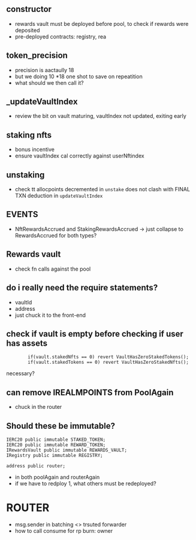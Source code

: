 ## constructor

- rewards vault must be deployed before pool, to check if rewards were deposited
- pre-deployed contracts: registry, rea


## token_precision

- precision is aactaully 18
- but we doing 10 *18 one shot to save on repeatition
- what should we then call it?

## _updateVaultIndex

- review the bit on vault maturing, vaultIndex not updated, exiting early 

## staking nfts

- bonus incentive
- ensure vaultIndex cal correctly against userNftindex


## unstaking

- check tt allocpoints decremented in `unstake` does not clash with FINAL TXN deduction in `updateVaultIndex`


## EVENTS

- NftRewardsAccrued and StakingRewardsAccrued -> just collapse to RewardsAccrued for both types?


## Rewards vault

- check fn calls against the pool


## do i really need the require statements?
- vaultId 
- address 
- just chuck it to the front-end


## check if vault is empty before checking if user has assets
```
        if(vault.stakedNfts == 0) revert VaultHasZeroStakedTokens();
        if(vault.stakedTokens == 0) revert VaultHasZeroStakedNfts();
```
 necessary?


## can remove IREALMPOINTS from PoolAgain
- chuck in the router


## Should these be immutable?
    IERC20 public immutable STAKED_TOKEN;  
    IERC20 public immutable REWARD_TOKEN;
    IRewardsVault public immutable REWARDS_VAULT;
    IRegistry public immutable REGISTRY;

    address public router;

- in both poolAgain and routerAgain
- if we have to redploy 1, what others must be redeployed?

# ROUTER

- msg.sender in batching <> trsuted forwarder
- how to call consume for rp burn: owner
